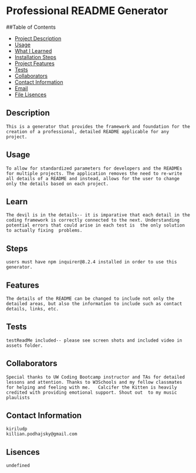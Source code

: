 
# Professional README Generator

##Table of Contents

  - [Project Description](#description)
  - [Usage](#usage)
  - [What I Learned](#learn)
  - [Installation Steps](#installation)
  - [Project Features](#features)
  - [Tests](#tests)
  - [Collaborators](#credits)
  - [Contact Information](#usernamer)
  - [Email](#email)
  - [File Lisences](#license)


  ## Description

    This is a generator that provides the framework and foundation for the creation of a professional, detailed README applicable for any project.

  ## Usage

    To allow for standardized parameters for developers and the READMEs for multiple projects. The application removes the need to re-write all details of a README and instead, allows for the user to change only the details based on each project.
    
  ## Learn

    The devil is in the details-- it is imparative that each detail in the coding framework is correctly connected to the next. Understanding potential errors that could arise in each test is  the only solution to actually fixing  problems. 

  ## Steps

    users must have npm inquirer@8.2.4 installed in order to use this generator.

  ## Features

    The details of the README can be changed to include not only the detailed areas, but also the information to include such as contact details, links, etc.

  ## Tests

    testReadMe included-- please see screen shots and included video in assets folder.

  ## Collaborators

    Special thanks to UW Coding Bootcamp instructor and TAs for detailed lessons and attention. Thanks to W3Schools and my fellow classmates for helping and feeling with me.   Calcifer the Kitten is heavily credited with providing emotional support. Shout out  to my music plaulists

  ## Contact Information 

    kiriludp
    killian.podhajsky@gmail.com

  ## Lisences 

    undefined
